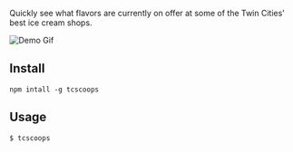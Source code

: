 Quickly see what flavors are currently on offer at some of the Twin Cities' best ice cream shops.

![Demo Gif](https://www.dropbox.com/s/5ya4fy1bw98mh0f/tcscoops.gif?dl=0)

## Install

`npm intall -g tcscoops`

## Usage

`$ tcscoops`
